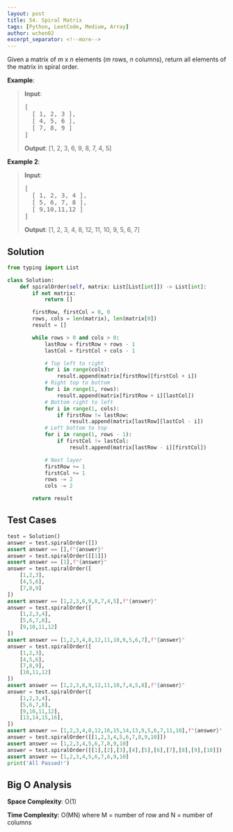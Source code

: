 ```yaml
---
layout: post
title: 54. Spiral Matrix
tags: [Python, LeetCode, Medium, Array]
author: wchen02
excerpt_separator: <!--more-->
---
```


Given a matrix of *m* x *n* elements (*m* rows, *n* columns), return all elements of the matrix in spiral order.
<!--more-->

**Example**:
> **Input**:
> <pre>
> [
>   [ 1, 2, 3 ],
>   [ 4, 5, 6 ],
>   [ 7, 8, 9 ]
> ]
> </pre>
>
> **Output**:
> [1, 2, 3, 6, 9, 8, 7, 4, 5]

**Example 2**:
> **Input**:
> <pre>
> [
>   [ 1, 2, 3, 4 ],
>   [ 5, 6, 7, 8 ],
>   [ 9,10,11,12 ]
> ]
> </pre>
>
> **Output**:
> [1, 2, 3, 4, 8, 12, 11, 10, 9, 5, 6, 7]

## Solution

```python
from typing import List

class Solution:
    def spiralOrder(self, matrix: List[List[int]]) -> List[int]:
        if not matrix:
            return []

        firstRow, firstCol = 0, 0
        rows, cols = len(matrix), len(matrix[0])
        result = []

        while rows > 0 and cols > 0:
            lastRow = firstRow + rows - 1
            lastCol = firstCol + cols - 1

            # Top left to right
            for i in range(cols):
                result.append(matrix[firstRow][firstCol + i])
            # Right top to bottom
            for i in range(1, rows):
                result.append(matrix[firstRow + i][lastCol])
            # Bottom right to left
            for i in range(1, cols):
                if firstRow != lastRow:
                    result.append(matrix[lastRow][lastCol - i])
            # Left bottom to top
            for i in range(1, rows - 1):
                if firstCol != lastCol:
                    result.append(matrix[lastRow - i][firstCol])

            # Next layer
            firstRow += 1
            firstCol += 1
            rows -= 2
            cols -= 2

        return result
```

## Test Cases

```python
test = Solution()
answer = test.spiralOrder([])
assert answer == [],f"{answer}"
answer = test.spiralOrder([[1]])
assert answer == [1],f"{answer}"
answer = test.spiralOrder([
    [1,2,3],
    [4,5,6],
    [7,8,9]
])
assert answer == [1,2,3,6,9,8,7,4,5],f"{answer}"
answer = test.spiralOrder([
    [1,2,3,4],
    [5,6,7,8],
    [9,10,11,12]
])
assert answer == [1,2,3,4,8,12,11,10,9,5,6,7],f"{answer}"
answer = test.spiralOrder([
    [1,2,3],
    [4,5,6],
    [7,8,9],
    [10,11,12]
])
assert answer == [1,2,3,6,9,12,11,10,7,4,5,8],f"{answer}"
answer = test.spiralOrder([
    [1,2,3,4],
    [5,6,7,8],
    [9,10,11,12],
    [13,14,15,16],
])
assert answer == [1,2,3,4,8,12,16,15,14,13,9,5,6,7,11,10],f"{answer}"
answer = test.spiralOrder([[1,2,3,4,5,6,7,8,9,10]])
assert answer == [1,2,3,4,5,6,7,8,9,10]
answer = test.spiralOrder([[1],[2],[3],[4],[5],[6],[7],[8],[9],[10]])
assert answer == [1,2,3,4,5,6,7,8,9,10]
print('All Passed!')
```

## Big O Analysis

**Space Complexity**: O(1)

**Time Complexity**: O(MN) where M = number of row and N = number of columns
